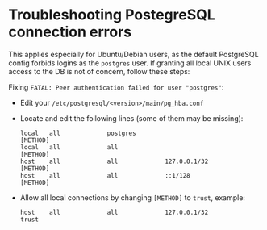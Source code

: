 # Troubleshooting PostegreSQL connection errors

This applies especially for Ubuntu/Debian users, as the default PostgreSQL
config forbids logins as the `postgres` user. If granting all local UNIX
users access to the DB is not of concern, follow these steps:

Fixing `FATAL: Peer authentication failed for user "postgres"`:

* Edit your `/etc/postgresql/<version>/main/pg_hba.conf`

* Locate and edit the following lines (some of them may be missing):

  ```
  local   all             postgres                                [METHOD]
  local   all             all                                     [METHOD]
  host    all             all             127.0.0.1/32            [METHOD]
  host    all             all             ::1/128                 [METHOD]
  ```

* Allow all local connections by changing `[METHOD]` to `trust`, example:

  ```
  host    all             all             127.0.0.1/32            trust
  ```
